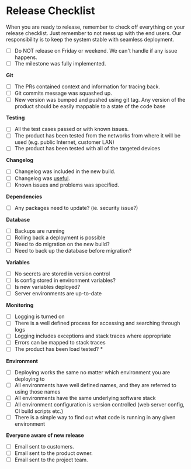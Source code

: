 # Release Checklist

When you are ready to release, remember to check off everything on your release checklist.
Just remember to not mess up with the end users. Our responsibility is to keep the system stable with seamless deployment.

- [ ] Do NOT release on Friday or weekend. We can't handle if any issue happens.
- [ ] The milestone was fully implemented.

**Git**

- [ ] The PRs contained context and information for tracing back.
- [ ] Git commits message was squashed up.
- [ ] New version was bumped and pushed using git tag. Any version of the product should be easily mappable to a state of the code base

**Testing**

- [ ] All the test cases passed or with known issues.
- [ ] The product has been tested from the networks from where it will be used (e.g. public Internet, customer LAN)
- [ ] The product has been tested with all of the targeted devices

**Changelog**

- [ ] Changelog was included in the new build.
- [ ] Changelog was [useful](changelog.md).
- [ ] Known issues and problems was specified.

**Dependencies**

- [ ] Any packages need to update? (ie. security issue?)

**Database**

- [ ] Backups are running
- [ ] Rolling back a deployment is possible
- [ ] Need to do migration on the new build?
- [ ] Need to back up the database before migration?

**Variables**

- [ ] No secrets are stored in version control
- [ ] Is config stored in environment variables?
- [ ] Is new variables deployed?
- [ ] Server environments are up-to-date

**Monitoring**

- [ ] Logging is turned on
- [ ] There is a well defined process for accessing and searching through logs
- [ ] Logging includes exceptions and stack traces where appropriate
- [ ] Errors can be mapped to stack traces
- [ ] The product has been load tested? \*

**Environment**

- [ ] Deploying works the same no matter which environment you are deploying to
- [ ] All environments have well defined names, and they are referred to using those names
- [ ] All environments have the same underlying software stack
- [ ] All environment configuration is version controlled (web server config, CI build scripts etc.)
- [ ] There is a simple way to find out what code is running in any given environment

**Everyone aware of new release**

- [ ] Email sent to customers.
- [ ] Email sent to the product owner.
- [ ] Email sent to the project team.
